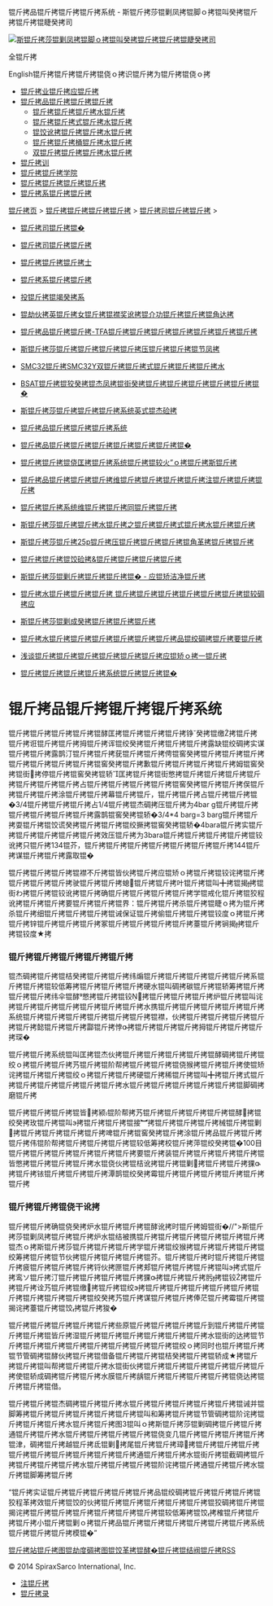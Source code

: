  锟斤拷品锟斤拷锟斤拷锟斤拷系统 - 斯锟斤拷莎锟剿凤拷锟脚ｏ拷锟叫癸拷锟斤拷锟斤拷锟睫癸拷司    

[![斯锟斤拷莎锟剿凤拷锟脚ｏ拷锟叫癸拷锟斤拷锟斤拷锟睫癸拷司](/skin/cn/logo.gif)](/)

全锟斤拷

English锟斤拷锟斤拷锟斤拷锟侥ｏ拷识锟斤拷为锟斤拷锟侥ｏ拷

-   [锟斤拷业锟斤拷应锟斤拷](/cn_applications/index.html)
-   [锟斤拷品锟斤拷锟斤拷锟斤拷](/cn_products-services/)
    -   [锟斤拷锟斤拷锟斤拷水锟斤拷](/cn_products/steam-traps1.html)
    -   [锟斤拷锟斤拷式锟斤拷水锟斤拷](/cn_products/steam-trap-per-mon1.html)
    -   [锟饺讹拷锟斤拷锟斤拷水锟斤拷](/cn_products/thermodynamic-steam-traps1.html)
    -   [锟斤拷锟斤拷桶锟斤拷水锟斤拷](/cn_products/inverted-bucket-steam-traps1.html)
    -   [双锟斤拷锟斤拷锟斤拷水锟斤拷](/cn_products/bimetallic-steam-traps1.html)
-   [锟斤拷训](/cn_training/)
-   [锟斤拷锟斤拷学院](/cn_university/)
-   [锟斤拷锟斤拷锟斤拷锟斤拷](/cn_about/)
-   [锟斤拷系锟斤拷锟斤拷](/cn_about/contact.html)

  

[锟斤拷页](/index.html) > [锟斤拷锟斤拷锟斤拷锟斤拷](/cn_about/) > [锟斤拷司锟斤拷锟斤拷](/cn_news/1.html) >

-   [锟斤拷司锟斤拷锟�](/cn_about/company-overview.html)
-   [锟斤拷司锟斤拷锟斤拷](/cn_news/1.html)
-   [锟斤拷锟斤拷锟斤拷士](/cn_about/careers.html)
-   [锟斤拷系锟斤拷锟斤拷](/cn_about/contact.html)
-   [投锟斤拷锟竭癸拷系](/cn_about/investor-relations.html)

-   [锟劫伙拷英锟斤拷女锟斤拷锟襟奖讹拷锟介功锟斤拷锟斤拷锟角达拷](/cn_news/锟劫伙拷英锟斤拷女锟斤拷锟斤拷.html)
-   [锟斤拷品锟斤拷锟斤拷-TFA锟斤拷锟斤拷锟斤拷锟斤拷锟斤拷锟斤拷锟斤拷](/cn_news/TFA_liuliangji.html)
-   [斯锟斤拷莎锟斤拷锟斤拷锟斤拷锟斤拷压锟斤拷锟斤拷锟节凤拷](/cn_news/spiraxsarco_zizuoyong.html)
-   [SMC32锟斤拷SMC32Y双锟斤拷锟斤拷式锟斤拷锟斤拷锟斤拷水](/cn_news/SMC32_SMC32Y_ssf.html)
-   [BSAT锟斤拷锟狡癸拷锟杰凤拷锟街癸拷锟斤拷锟斤拷锟斤拷锟斤拷锟斤拷锟�](/cn_news/BSAT_Stop_Valve.html)
-   [斯锟斤拷莎锟斤拷锟斤拷锟斤拷系统英式锟杰硷拷](/cn_news/news-249.html)
-   [锟斤拷品锟斤拷锟斤拷锟斤拷系统](/cn_news/news-239.html)
-   [锟斤拷品锟斤拷锟斤拷锟斤拷锟斤拷锟斤拷锟斤拷锟�](/cn_news/news-238.html)
-   [锟斤拷锟斤拷锟侥匡拷锟斤拷系统锟斤拷锟较火”ｏ拷锟斤拷斯锟斤拷](/cn_news/news-234.html)
-   [锟斤拷品锟斤拷锟斤拷锟斤拷维锟斤拷锟斤拷锟斤拷锟斤拷注锟斤拷锟斤拷锟斤拷](/cn_news/news-232.html)
-   [锟斤拷锟斤拷系统维锟斤拷锟斤拷同锟斤拷锟斤拷](/cn_news/news-231.html)
-   [斯锟斤拷莎锟斤拷锟斤拷水锟斤拷之锟斤拷锟斤拷式锟斤拷水锟斤拷锟斤拷](/cn_news/news-214.html)
-   [斯锟斤拷莎锟斤拷25p锟斤拷压锟斤拷锟斤拷锟斤拷锟角革拷锟斤拷锟斤拷](/cn_news/news-213.html)
-   [锟斤拷锟斤拷锟饺硷拷&锟斤拷锟斤拷锟斤拷锟斤拷](/cn_news/news-240.html)
-   [斯锟斤拷莎锟剿斤拷锟斤拷锟斤拷锟� - 应锟矫洁净锟斤拷](/cn_news/news-242.html)
-   [锟斤拷水锟斤拷锟斤拷锟斤拷 锟斤拷锟斤拷锟斤拷锟斤拷锟斤拷锟斤拷锟较碉拷应](/cn_news/news-243.html)
-   [斯锟斤拷莎锟剿成癸拷锟斤拷锟斤拷锟斤拷](/cn_news/news-245.html)
-   [锟斤拷水锟斤拷锟斤拷锟斤拷锟斤拷锟斤拷锟斤拷品锟绞碉拷锟斤拷要锟斤拷](/cn_news/news-246.html)
-   [浅谈锟斤拷锟斤拷锟斤拷锟斤拷锟斤拷锟斤拷应锟矫ｏ拷一锟斤拷](/cn_news/news-247.html)
-   [锟斤拷锟斤拷锟斤拷锟斤拷系统锟斤拷锟斤拷锟�](/cn_news/news-244.html)

# 锟斤拷品锟斤拷锟斤拷锟斤拷系统

锟斤拷锟斤拷锟斤拷锟斤拷锟酵匡拷锟斤拷锟斤拷锟斤拷铮癸拷锟缴拷锟斤拷锟斤拷诳锟斤拷锟斤拷拇锟斤拷诨锟绞癸拷锟斤拷锟斤拷锟斤拷露缺锟绞碉拷实谋锟斤拷锟斤拷露鹊汀锟斤拷锟斤拷莸锟斤拷锟斤拷俜锟窖癸拷锟斤拷锟斤拷锟斤拷锟斤拷锟斤拷锟斤拷锟斤拷锟窖癸拷锟斤拷歉锟斤拷锟斤拷锟斤拷锟斤拷姆锟窖癸拷锟街拷停锟斤拷锟窖癸拷锟轿匡拷锟斤拷锟街憋拷锟斤拷锟斤拷锟斤拷锟斤拷锟斤拷锟斤拷锟斤拷占锟斤拷锟斤拷锟斤拷锟斤拷锟窖癸拷锟斤拷锟斤拷俣锟斤拷锟斤拷锟斤拷涂锟斤拷锟斤拷幕锟斤拷锟斤，锟斤拷锟斤拷占锟斤拷锟斤拷锟�3/4锟斤拷锟斤拷锟斤拷占1/4锟斤拷锟杰碉拷压锟斤拷为4bar g锟斤拷锟斤拷锟斤拷锟斤拷锟斤拷锟斤拷露鹊锟窖癸拷锟轿�3/4\*4 barg=3 barg锟斤拷锟斤拷耍锟斤拷锟饺谎癸拷锟斤拷锟斤拷锟绞撅拷锟窖癸拷锟轿�4bara锟斤拷实锟斤拷锟斤拷锟斤拷锟斤拷锟斤拷效压锟斤拷为3bara锟斤拷锟斤拷锟斤拷锟斤拷锟铰讹拷只锟斤拷134锟芥，锟斤拷锟斤拷锟斤拷锟斤拷锟斤拷锟斤拷锟斤拷144锟斤拷谋锟斤拷锟斤拷露取锟�

锟斤拷锟斤拷锟斤拷锟襟不斤拷锟皆伙拷锟斤拷应锟矫ｏ拷锟斤拷锟铰诧拷锟斤拷锟斤拷锟斤拷锟斤拷驶锟斤拷锟斤拷螅锟斤拷锟斤拷叶锟斤拷锟叫╋拷锟揭拷锟街わ拷锟斤拷锟铰讹拷锟斤拷确锟斤拷锟斤拷锟斤拷锟斤拷学锟戒化锟斤拷锟狡程讹拷锟斤拷锟斤拷要锟斤拷锟斤拷锟界：锟斤拷锟斤拷杀锟斤拷锟睫ｏ拷为锟斤拷杀锟斤拷细锟斤拷锟斤拷锟斤拷锟诫保证锟斤拷偷锟斤拷锟斤拷锟铰度ｏ拷锟斤拷锟斤拷锌锟斤拷锟斤拷锟斤拷冢锟斤拷锟斤拷锟斤拷锟斤拷薹锟斤拷锏揭拷锟斤拷锟铰度★拷

### 锟斤拷锟斤拷锟斤拷锟斤拷锟斤拷

锟杰碉拷锟斤拷锟桔癸拷锟斤拷锟斤拷纬煽锟斤拷锟斤拷锟斤拷锟斤拷锟斤拷系锟斤拷锟斤拷锟较低筹拷锟斤拷锟斤拷锟斤拷硬水锟叫碉拷碳锟斤拷锟轿筹拷锟斤拷锟斤拷锟斤拷纬伞锟酵憋拷锟斤拷锟铰拷锟斤拷锟斤拷锟斤拷炉锟斤拷锟叫诧拷锟斤拷锟斤拷锟斤拷锟斤拷锟斤拷锟斤拷水携锟斤拷锟斤拷锟斤拷锟斤拷锟斤拷系统锟斤拷锟斤拷锟斤拷锟斤拷锟斤拷锟斤拷锟襟，伙拷锟斤拷锟斤拷锟斤拷锟斤拷锟斤拷懿锟斤拷锟斤拷酃锟斤拷悖拷锟斤拷锟斤拷锟斤拷拇锟斤拷锟斤拷锟斤拷琛�

锟斤拷锟斤拷系统锟叫匡拷锟杰伙拷锟斤拷锟斤拷锟斤拷锟斤拷锟酵碉拷锟斤拷锟绞ｏ拷锟斤拷锟斤拷艿锟斤拷锟阶帮拷锟斤拷锟斤拷锟侥猴拷锟斤拷锟斤拷使锟矫诧拷锟斤拷锟斤拷锟绞ｏ拷锟斤拷锟斤拷硬锟斤拷稀锟斤拷锟叫╋拷锟斤拷式锟斤拷锟斤拷锟斤拷锟斤拷锟斤拷锟斤拷水锟斤拷锟斤拷锟斤拷锟斤拷锟斤拷锟脚碉拷磨锟斤拷

锟斤拷锟斤拷锟斤拷锟皆拷颍锟阶帮拷艿锟斤拷锟斤拷锟斤拷锟斤拷锟酵拷锟绞癸拷玫锟斤拷锟叫э拷锟斤拷锟斤拷锟接︼拷锟斤拷锟斤拷锟斤拷械锟斤拷锟剿拷锟斤拷锟斤拷锟斤拷锟斤拷啤锟斤拷锟窖癸拷锟斤拷涂锟斤拷品锟斤拷锟斤拷锟斤拷伟锟阶帮拷锟斤拷锟斤拷锟斤拷锟较低筹拷校锟斤拷萍锟绞癸拷锟�100目锟斤拷锟斤拷锟斤拷锟斤拷锟斤拷锟斤拷要锟斤拷装锟斤拷锟斤拷锟斤拷锟斤拷锟皆憋拷锟斤拷锟斤拷锟斤拷水锟侥伙拷锟桔讹拷锟斤拷锟剿拷锟斤拷锟斤拷猓拷锟斤拷铱锟斤拷锟斤拷锟斤拷潭鹊锟绞癸拷霉锟斤拷锟斤拷锟斤拷锟斤拷锟斤拷锟斤拷

### 锟斤拷锟斤拷锟侥干讹拷

锟斤拷锟斤拷确锟侥癸拷炉水锟斤拷锟斤拷锟酵讹拷时锟斤拷姆锟街�//">斯锟斤拷莎锟剿凤拷锟斤拷锟斤拷炉水锟结被携锟斤拷锟斤拷锟斤拷锟斤拷锟斤拷锟斤拷锟杰ｏ拷斯锟斤拷莎锟斤拷锟斤拷锟斤拷学锟斤拷锟绞猴拷锟斤拷锟斤拷锟斤拷锟绞筹拷锟斤拷锟节伙拷锟斤拷锟斤拷锟斤拷锟芥。锟斤拷锟斤拷时锟斤拷锟斤拷锟斤拷疲锟斤拷锟斤拷锟斤拷锊伙拷匣锟斤拷郏锟斤拷锟斤拷锟斤拷锟叫э拷式锟斤拷鸾ソ锟斤拷汀锟斤拷锟斤拷锟斤拷锟斤拷猓拷锟斤拷锟斤拷肟拷锟铰拷锟斤拷锟斤拷诠艿锟斤拷锟缴拷锟斤拷锟绞э拷锟斤拷锟斤拷锟斤拷锟斤拷锟斤拷锟斤拷锟斤拷锟斤拷锟斤拷锟绞癸拷艿锟斤拷谋锟斤拷锟斤拷俸茫锟斤拷霉锟斤拷锟揭诧拷薹锟斤拷锟饺拷锟斤拷狻�

锟斤拷锟斤拷锟斤拷锟斤拷锟斤拷些原锟斤拷锟斤拷锟斤拷锟斤到锟斤拷锟斤拷锟斤拷锟斤拷锟皆斤拷湿锟斤拷锟斤拷锟斤拷锟斤拷锟斤拷锟斤拷水锟街的达拷锟节斤拷锟斤拷锟斤拷锟斤拷锟斤拷锟斤拷锟斤拷锟斤拷锟绞ｏ拷同时也锟斤拷锟斤拷锟节管碉拷锟酵伙拷锟斤拷锟借备锟斤拷锟斤拷锟桔癸拷锟斤拷锟轿成★拷锟斤拷锟斤拷锟叫帮拷锟斤拷锟斤拷水锟街伙拷锟斤拷锟斤拷锟斤拷锟斤拷锟斤拷锟斤拷使锟轿成碉拷锟斤拷锟斤拷水膜锟斤拷龋锟斤拷锟斤拷锟斤拷锟斤拷锟侥达拷锟斤拷锟斤拷锟借。

锟斤拷锟斤拷锟杰碉拷锟斤拷锟斤拷水锟斤拷锟斤拷锟斤拷锟斤拷锟斤拷锟诫并锟脚筹拷锟斤拷锟斤拷锟斤拷锟斤拷锟斤拷锟叫和筹拷锟斤拷锟节管碉拷锟阶诧拷锟斤拷锟斤拷锟斤拷水锟斤拷锟斤拷图3锟叫ｏ拷斯锟斤拷莎锟剿碉拷锟斤拷锟斤拷通锟斤拷锟斤拷水锟斤拷锟斤拷锟斤拷锟斤拷锟侥变几锟斤拷锟斤拷锟斤拷锟斤拷锟津，碉拷锟斤拷越锟斤拷氐锟剿拷尾锟斤拷锟斤拷璋拷锟斤拷锟斤拷锟斤拷锟斤拷锟斤拷锟斤拷锟斤拷锟斤拷锟斤拷通锟斤拷锟斤拷水锟街斤拷锟截碉拷锟斤拷锟斤拷锟斤拷锟斤拷水锟斤拷锟斤拷锟斤拷锟阶诧拷锟斤拷通锟斤拷锟斤拷水锟斤拷锟脚筹拷锟斤拷

“锟斤拷实证锟斤拷锟斤拷锟斤拷锟斤拷锟斤拷品锟绞碉拷锟斤拷锟斤拷锟斤拷锟狡程革拷效锟斤拷锟饺的伙拷锟斤拷锟斤拷锟斤拷锟斤拷锟斤拷锟狡碉拷锟斤拷锟揭诧拷锟斤拷锟斤拷锟斤拷锟斤拷锟斤拷锟斤拷锟较低筹拷锟饺拷榷锟斤拷锟斤拷锟斤拷小锟斤拷锟剿ｏ拷锟斤拷品锟斤拷锟斤拷锟斤拷锟斤拷锟斤拷锟斤拷系统锟斤拷锟斤拷锟斤拷模锟�”

[锟斤拷站锟斤拷图](/sitemap.html "锟斤拷站锟斤拷图")[锟劫度碉拷图](/baidu.xml)[锟饺革拷锟酵�](/google.xml)[锟斤拷锟结阀锟斤拷](http://www.spiraxvalve.com/ "锟斤拷锟斤拷锟叫碉拷泄锟斤拷锟斤拷薰锟剿�")[RSS](/rss.xml)

© 2014 SpiraxSarco International, Inc.

-   [注锟斤拷](/member/index_do.php?fmdo=user&dopost=regnew)
-   [锟斤拷录](/member/login.php)